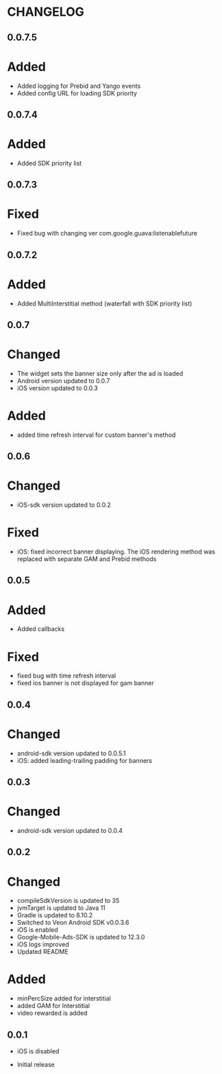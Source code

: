 # CHANGELOG

## 0.0.7.5
# Added
* Added logging for Prebid and Yango events
* Added config URL for loading SDK priority

## 0.0.7.4
# Added
* Added SDK priority list

## 0.0.7.3
# Fixed
* Fixed bug with changing ver com.google.guava:listenablefuture

## 0.0.7.2
# Added
* Added  MultiInterstitial method (waterfall with SDK priority list)

## 0.0.7
# Changed
* The widget sets the banner size only after the ad is loaded
* Android version updated to 0.0.7
* iOS version updated to 0.0.3

# Added
* added time refresh interval for custom banner's method

## 0.0.6
# Changed
* iOS-sdk version updated to 0.0.2

# Fixed
* iOS: fixed incorrect banner displaying. The iOS rendering method was replaced with separate GAM and Prebid methods

## 0.0.5
# Added
* Added callbacks

# Fixed
* fixed bug with time refresh interval
* fixed ios banner is not displayed for gam banner

## 0.0.4
# Changed
* android-sdk version updated to 0.0.5.1
* iOS: added leading-trailing padding for banners

## 0.0.3
# Changed
* android-sdk version updated to 0.0.4

## 0.0.2
# Changed
* compileSdkVersion is updated to 35
* jvmTarget is updated to Java 11
* Gradle is updated to 8.10.2
* Switched to Veon Android SDK v0.0.3.6
* iOS is enabled
* Google-Mobile-Ads-SDK is updated to 12.3.0
* iOS logs improved
* Updated README

# Added
* minPercSize added for interstitial
* added GAM for Interstitial
* video rewarded is added

## 0.0.1
* iOS is disabled


* Initial release